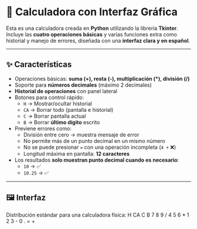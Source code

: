 # 🧮 Calculadora con Interfaz Gráfica

Esta es una calculadora creada en **Python** utilizando la librería **Tkinter**.  
Incluye las **cuatro operaciones básicas** y varias funciones extra como historial y manejo de errores, diseñada con una **interfaz clara y en español**.

---

## ✨ Características

- Operaciones básicas: **suma (+), resta (-), multiplicación (*), división (/)**  
- Soporte para **números decimales** (máximo 2 decimales)
- **Historial de operaciones** con panel lateral
- Botones para control rápido:
  - `H` → Mostrar/ocultar historial
  - `CA` → Borrar todo (pantalla e historial)
  - `C` → Borrar pantalla actual
  - `B` → Borrar **último dígito** escrito
- Previene errores como:
  - División entre cero → muestra mensaje de error
  - No permite más de un punto decimal en un mismo número
  - No se puede presionar `=` con una operación incompleta (`4 +` ❌)
  - Longitud máxima en pantalla: **12 caracteres**
- Los resultados **solo muestran punto decimal cuando es necesario**:
  - `10` → ✅
  - `10.25` → ✅

---

## 🖼️ Interfaz

Distribución estándar para una calculadora física:
H CA C B
7 8 9 /
4 5 6 *
1 2 3 -
0 . = +

